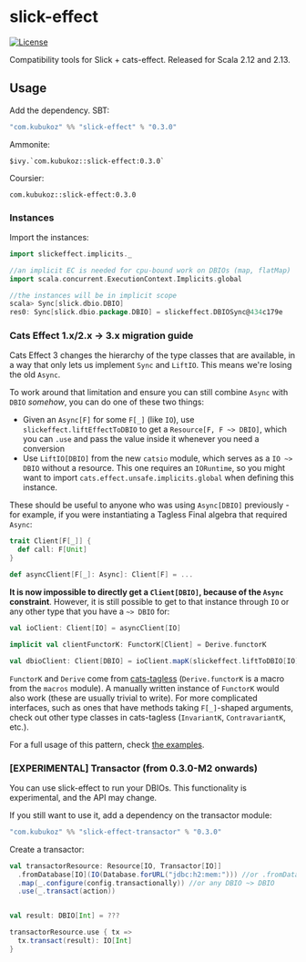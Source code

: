 # slick-effect

[![License](https://img.shields.io/:license-Apache%202-green.svg)](https://www.apache.org/licenses/LICENSE-2.0.txt)

Compatibility tools for Slick + cats-effect. Released for Scala 2.12 and 2.13.

## Usage

Add the dependency. SBT:

```sbt
"com.kubukoz" %% "slick-effect" % "0.3.0"
```

Ammonite:

```
$ivy.`com.kubukoz::slick-effect:0.3.0`
```

Coursier:

```
com.kubukoz::slick-effect:0.3.0
```

### Instances

Import the instances:

```scala
import slickeffect.implicits._

//an implicit EC is needed for cpu-bound work on DBIOs (map, flatMap)
import scala.concurrent.ExecutionContext.Implicits.global

//the instances will be in implicit scope
scala> Sync[slick.dbio.DBIO]
res0: Sync[slick.dbio.package.DBIO] = slickeffect.DBIOSync@434c179e
```

### Cats Effect 1.x/2.x -> 3.x migration guide

Cats Effect 3 changes the hierarchy of the type classes that are available, in a way that only lets us implement `Sync` and `LiftIO`. This means we're losing the old `Async`.

To work around that limitation and ensure you can still combine `Async` with `DBIO` _somehow_, you can do one of these two things:

- Given an `Async[F]` for some `F[_]` (like `IO`), use `slickeffect.liftEffectToDBIO` to get a `Resource[F, F ~> DBIO]`, which you can `.use` and pass the value inside it whenever you need a conversion
- Use `LiftIO[DBIO]` from the new `catsio` module, which serves as a `IO ~> DBIO` without a resource. This one requires an `IORuntime`, so you might want to import `cats.effect.unsafe.implicits.global` when defining this instance.

These should be useful to anyone who was using `Async[DBIO]` previously - for example, if you were instantiating a Tagless Final algebra that required `Async`:

```scala
trait Client[F[_]] {
  def call: F[Unit]
}

def asyncClient[F[_]: Async]: Client[F] = ...
```

**It is now impossible to directly get a `Client[DBIO]`, because of the `Async` constraint**. However, it is still possible to get to that instance through `IO` or any other type that you have a `~> DBIO` for:

```scala
val ioClient: Client[IO] = asyncClient[IO]

implicit val clientFunctorK: FunctorK[Client] = Derive.functorK

val dbioClient: Client[DBIO] = ioClient.mapK(slickeffect.liftToDBIO[IO])
```

`FunctorK` and `Derive` come from [cats-tagless](https://github.com/typelevel/cats-tagless) (`Derive.functorK` is a macro from the `macros` module).
A manually written instance of `FunctorK` would also work (these are usually trivial to write). For more complicated interfaces,
such as ones that have methods taking `F[_]`-shaped arguments, check out other type classes in cats-tagless (`InvariantK`, `ContravariantK`, etc.).

For a full usage of this pattern, check [the examples](examples/src/main/scala/com/example/Demo.scala).

### [EXPERIMENTAL] Transactor (from 0.3.0-M2 onwards)

You can use slick-effect to run your DBIOs. This functionality is experimental, and the API may change.

If you still want to use it, add a dependency on the transactor module:

```scala
"com.kubukoz" %% "slick-effect-transactor" % "0.3.0"
```

Create a transactor:

```scala
val transactorResource: Resource[IO, Transactor[IO]]
  .fromDatabase[IO](IO(Database.forURL("jdbc:h2:mem:"))) //or .fromDatabaseConfig
  .map(_.configure(config.transactionally)) //or any DBIO ~> DBIO
  .use(_.transact(action))


val result: DBIO[Int] = ???

transactorResource.use { tx =>
  tx.transact(result): IO[Int]
}
```
